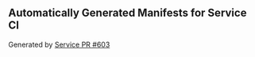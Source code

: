 ## Automatically Generated Manifests for Service CI
Generated by [Service PR #603](https://github.com/trustyai-explainability/trustyai-explainability/pull/603)
